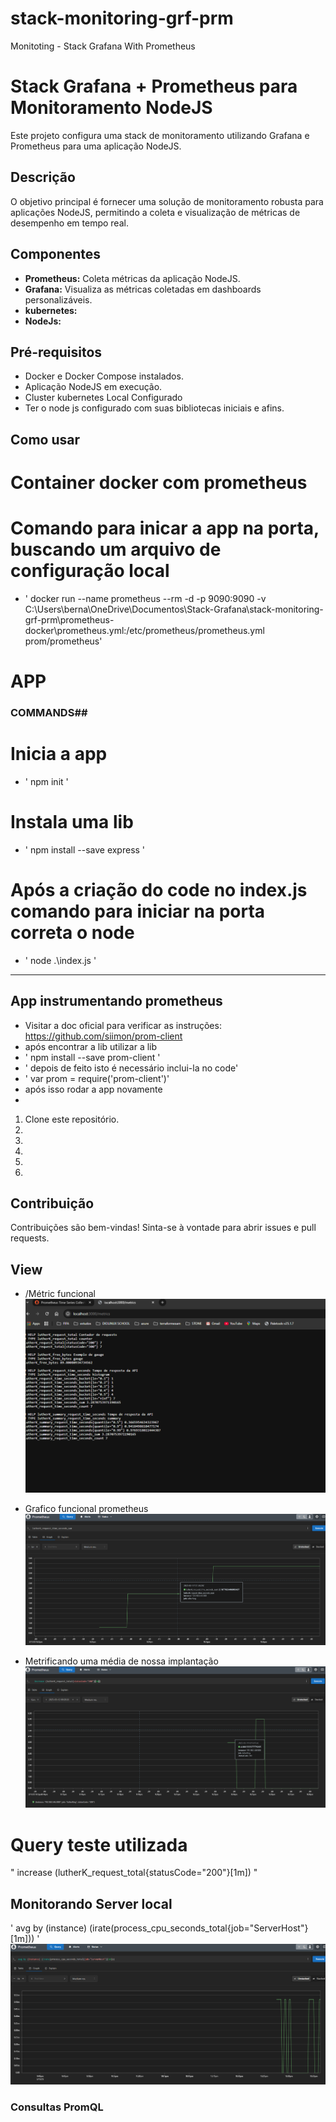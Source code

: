 # stack-monitoring-grf-prm
Monitoting - Stack Grafana With Prometheus


# Stack Grafana + Prometheus para Monitoramento NodeJS

Este projeto configura uma stack de monitoramento utilizando Grafana e Prometheus para uma aplicação NodeJS.

## Descrição

O objetivo principal é fornecer uma solução de monitoramento robusta para aplicações NodeJS, permitindo a coleta e visualização de métricas de desempenho em tempo real.

## Componentes

* **Prometheus:** Coleta métricas da aplicação NodeJS.
* **Grafana:** Visualiza as métricas coletadas em dashboards personalizáveis.
* **kubernetes:**
* **NodeJs:**  

## Pré-requisitos

* Docker e Docker Compose instalados.
* Aplicação NodeJS em execução.
* Cluster kubernetes Local Configurado
* Ter o node js configurado com suas bibliotecas iniciais e afins.


## Como usar

# Container docker com prometheus

# Comando para inicar a app na porta, buscando um arquivo de configuração local
 - ' docker run --name prometheus --rm -d -p 9090:9090 -v C:\Users\berna\OneDrive\Documentos\Stack-Grafana\stack-monitoring-grf-prm\prometheus-docker\prometheus.yml:/etc/prometheus/prometheus.yml prom/prometheus'

# APP
###  COMMANDS##
 
 # Inicia a app
 - ' npm init '  
 # Instala uma lib
 - ' npm install --save express '
 # Após a criação do code no index.js comando para iniciar na porta correta o node
 - ' node .\index.js '
------

## App instrumentando prometheus
-   Visitar a doc oficial para verificar as instruções: https://github.com/siimon/prom-client
-   após encontrar a lib utilizar a lib
- ' npm install --save prom-client '
-   ' depois de feito isto é necessário inclui-la no code'
-   ' var prom = require('prom-client')'
-   após isso rodar a app novamente 
-    

1.  Clone este repositório.
2.  
3.  
4.  
5.  
6.  

## Contribuição

Contribuições são bem-vindas! Sinta-se à vontade para abrir issues e pull requests.



## View
 - /Métric funcional
![alt text](image.png)

- Grafico funcional prometheus
![alt text](image-1.png)
- Metrificando uma média de nossa implantação
![alt text](image-2.png)
 # Query teste utilizada
 "  increase (lutherK_request_total{statusCode="200"}[1m]) "

 ## Monitorando Server local
 ' avg by (instance) (irate(process_cpu_seconds_total{job="ServerHost"}[1m])) '
 ![alt text](image-3.png)


 ### Consultas PromQL